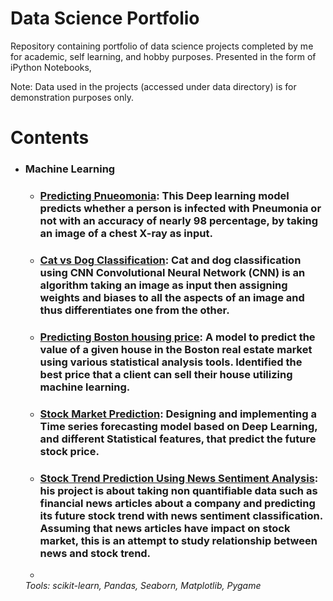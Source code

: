 # Data Science Portfolio

Repository containing portfolio of data science projects completed by me for academic, self learning, 
and hobby purposes. Presented in the form of iPython Notebooks,

Note: Data used in the projects (accessed under data directory) is for demonstration purposes only.

# Contents
* ### Machine Learning 
  * ### <a href="https://github.com/Dinesh9928/Data_science_protfolio/blob/main/Chest_X_Ray.ipynb">Predicting Pnueomonia</a>: This Deep learning model predicts whether a person is infected with Pneumonia or not with an accuracy of nearly 98 percentage, by taking an image of a chest X-ray as input. 
  * ### <a href="https://github.com/Dinesh9928/Data_science_protfolio/blob/main/Cat%20vs%20Dog%20Image%20Classification%20.ipynb">Cat vs Dog Classification</a>: Cat and dog classification using CNN Convolutional Neural Network (CNN) is an algorithm taking an image as input then assigning weights and biases to all the aspects of an image and thus differentiates one from the other.
  * ### <a href="https://github.com/Dinesh9928/Data_science_protfolio/blob/main/Boston_housing.ipynb">Predicting Boston housing price</a>: A model to predict the value of a given house in the Boston real estate market using various statistical analysis tools. Identified the best price that a client can sell their house utilizing machine learning.
  * ### <a href="https://github.com/Dinesh9928/Data_science_protfolio/blob/main/StockMarket_Prediction_API.ipynb">Stock Market Prediction</a>: Designing and implementing a Time series forecasting model based on Deep Learning, and different Statistical features, that predict the future stock price.
  * ### <a href="https://github.com/Dinesh9928/Data_science_protfolio/blob/main/StockMarket_Prediction_API.ipynb">Stock Trend Prediction Using News Sentiment Analysis</a>: his project is about taking non quantifiable data such as financial news articles about a company and predicting its future stock trend with news sentiment classification. Assuming that news articles have impact on stock market, this is an attempt to study relationship between news and stock trend.
  * 
  <i>Tools: scikit-learn, Pandas, Seaborn, Matplotlib, Pygame</i>




